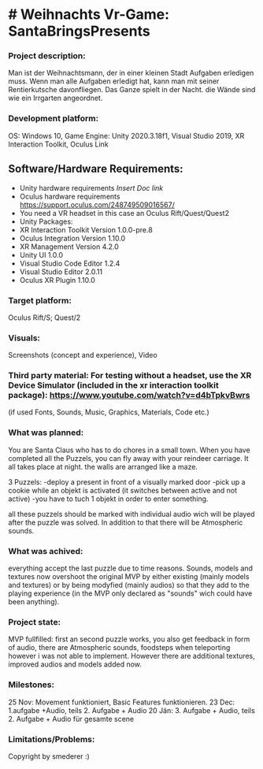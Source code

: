 # # Weihnachts Vr-Game: SantaBringsPresents

### Project description: 
Man ist der Weihnachtsmann, der in einer kleinen Stadt Aufgaben erledigen muss. Wenn man alle Aufgaben erledigt hat, kann man mit seiner Rentierkutsche davonfliegen. Das Ganze spielt in der Nacht.
die Wände sind wie ein Irrgarten angeordnet.

### Development platform: 
OS: Windows 10, Game Engine: Unity 2020.3.18f1, Visual Studio 2019, XR Interaction Toolkit, Oculus Link

## Software/Hardware Requirements: 
- Unity hardware requirements *Insert Doc link*
- Oculus hardware requirements https://support.oculus.com/248749509016567/
- You need a VR headset in this case an Oculus Rift/Quest/Quest2
- Unity Packages:
- XR Interaction Toolkit Version 1.0.0-pre.8
- Oculus Integration Version 1.10.0
- XR Management Version 4.2.0
- Unity UI 1.0.0
- Visual Studio Code Editor 1.2.4
- Visual Studio Editor 2.0.11
- Oculus XR Plugin 1.10.0

### Target platform: 
Oculus Rift/S; Quest/2

### Visuals: 
Screenshots (concept and experience), Video

### Third party material: For testing without a headset, use the XR Device Simulator (included in the xr interaction toolkit package): https://www.youtube.com/watch?v=d4bTpkvBwrs
(if used Fonts, Sounds, Music, Graphics, Materials, Code etc.)

### What was planned:
You are Santa Claus who has to do chores in a small town. When you have completed all the Puzzels, you can fly away with your reindeer carriage. It all takes place at night.
the walls are arranged like a maze.

3 Puzzels:
-deploy a present in front of a visually marked door
-pick up a cookie while an objekt is activated (it switches between active and not active)
-you have to tuch 1 objekt in order to enter something.

all these puzzels should be marked with individual audio wich will be played after the puzzle was solved.
In addition to that there will be Atmospheric sounds.

### What was achived:
everything accept the last puzzle due to time reasons.
Sounds, models and textures now overshoot the original MVP by either existing (mainly models and textures) or by being modyfied (mainly audios) so that they add to the playing experience (in the MVP only declared as "sounds" wich could have been anything).

### Project state:
MVP fullfilled: first an second puzzle works, you also get feedback in form of audio, there are Atmospheric sounds, foodsteps when teleporting however i was not able to implement. However there are 
additional textures, improved audios and models added now.
### Milestones:
25 Nov: Movement funktioniert, Basic Features funktionieren.
23 Dec: 1.aufgabe +Audio, teils 2. Aufgabe + Audio
20 Jän: 3. Aufgabe + Audio, teils 2. Aufgabe + Audio für gesamte scene


### Limitations/Problems: 

Copyright by smederer :)
